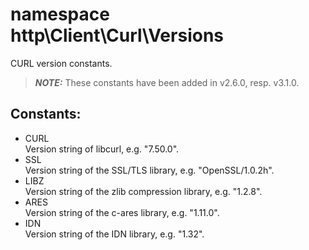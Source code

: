 # namespace http\Client\Curl\Versions

CURL version constants.

> ***NOTE:***
> These constants have been added in v2.6.0, resp. v3.1.0.

## Constants:

* CURL  
  Version string of libcurl, e.g. "7.50.0".
* SSL  
  Version string of the SSL/TLS library, e.g. "OpenSSL/1.0.2h".
* LIBZ  
  Version string of the zlib compression library, e.g. "1.2.8".
* ARES  
  Version string of the c-ares library, e.g. "1.11.0".
* IDN  
  Version string of the IDN library, e.g. "1.32".
